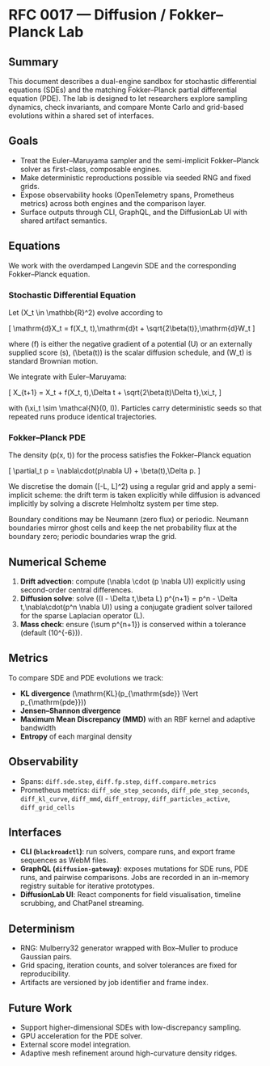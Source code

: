 # RFC 0017 — Diffusion / Fokker–Planck Lab

## Summary

This document describes a dual-engine sandbox for stochastic differential equations (SDEs) and the matching Fokker–Planck partial differential equation (PDE). The lab is designed to let researchers explore sampling dynamics, check invariants, and compare Monte Carlo and grid-based evolutions within a shared set of interfaces.

## Goals

- Treat the Euler–Maruyama sampler and the semi-implicit Fokker–Planck solver as first-class, composable engines.
- Make deterministic reproductions possible via seeded RNG and fixed grids.
- Expose observability hooks (OpenTelemetry spans, Prometheus metrics) across both engines and the comparison layer.
- Surface outputs through CLI, GraphQL, and the DiffusionLab UI with shared artifact semantics.

## Equations

We work with the overdamped Langevin SDE and the corresponding Fokker–Planck equation.

### Stochastic Differential Equation

Let \(X_t \in \mathbb{R}^2\) evolve according to

\[
\mathrm{d}X_t = f(X_t, t)\,\mathrm{d}t + \sqrt{2\beta(t)}\,\mathrm{d}W_t
\]

where \(f\) is either the negative gradient of a potential \(U\) or an externally supplied score \(s\), \(\beta(t)\) is the scalar diffusion schedule, and \(W_t\) is standard Brownian motion.

We integrate with Euler–Maruyama:

\[
X_{t+1} = X_t + f(X_t, t)\,\Delta t + \sqrt{2\beta(t)\Delta t}\,\xi_t,
\]

with \(\xi_t \sim \mathcal{N}(0, I)\). Particles carry deterministic seeds so that repeated runs produce identical trajectories.

### Fokker–Planck PDE

The density \(p(x, t)\) for the process satisfies the Fokker–Planck equation

\[
\partial_t p = \nabla\cdot(p\nabla U) + \beta(t)\,\Delta p.
\]

We discretise the domain \([-L, L]^2\) using a regular grid and apply a semi-implicit scheme: the drift term is taken explicitly while diffusion is advanced implicitly by solving a discrete Helmholtz system per time step.

Boundary conditions may be Neumann (zero flux) or periodic. Neumann boundaries mirror ghost cells and keep the net probability flux at the boundary zero; periodic boundaries wrap the grid.

## Numerical Scheme

1. **Drift advection**: compute \(\nabla \cdot (p \nabla U)\) explicitly using second-order central differences.
2. **Diffusion solve**: solve \((I - \Delta t\,\beta L) p^{n+1} = p^n - \Delta t\,\nabla\cdot(p^n \nabla U)\) using a conjugate gradient solver tailored for the sparse Laplacian operator \(L\).
3. **Mass check**: ensure \(\sum p^{n+1}\) is conserved within a tolerance (default \(10^{-6}\)).

## Metrics

To compare SDE and PDE evolutions we track:

- **KL divergence** \(\mathrm{KL}(p_{\mathrm{sde}} \Vert p_{\mathrm{pde}})\)
- **Jensen–Shannon divergence**
- **Maximum Mean Discrepancy (MMD)** with an RBF kernel and adaptive bandwidth
- **Entropy** of each marginal density

## Observability

- Spans: `diff.sde.step`, `diff.fp.step`, `diff.compare.metrics`
- Prometheus metrics: `diff_sde_step_seconds`, `diff_pde_step_seconds`, `diff_kl_curve`, `diff_mmd`, `diff_entropy`, `diff_particles_active`, `diff_grid_cells`

## Interfaces

- **CLI (`blackroadctl`)**: run solvers, compare runs, and export frame sequences as WebM files.
- **GraphQL (`diffusion-gateway`)**: exposes mutations for SDE runs, PDE runs, and pairwise comparisons. Jobs are recorded in an in-memory registry suitable for iterative prototypes.
- **DiffusionLab UI**: React components for field visualisation, timeline scrubbing, and ChatPanel streaming.

## Determinism

- RNG: Mulberry32 generator wrapped with Box–Muller to produce Gaussian pairs.
- Grid spacing, iteration counts, and solver tolerances are fixed for reproducibility.
- Artifacts are versioned by job identifier and frame index.

## Future Work

- Support higher-dimensional SDEs with low-discrepancy sampling.
- GPU acceleration for the PDE solver.
- External score model integration.
- Adaptive mesh refinement around high-curvature density ridges.

